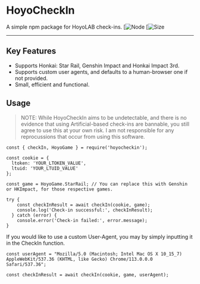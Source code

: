 # HoyoCheckIn
A simple npm package for HoyoLAB check-ins.
[![Node](https://img.shields.io/node/v-lts/hoyocheckin?style=for-the-badge)
[![Size](https://img.shields.io/bundlephobia/minzip/hoyocheckin?label=bundle%20size&style=for-the-badge)

---
## Key Features
- Supports Honkai: Star Rail, Genshin Impact and Honkai Impact 3rd.
- Supports custom user agents, and defaults to a human-browser one if not provided.
- Small, efficient and functional.

## Usage
> NOTE: While HoyoCheckIn aims to be undetectable, and there is no evidence that using Artificial-based check-ins are bannable, you still agree to use this at your own risk. I am not responsible for any reprocussions that occur from using this software.

```
const { checkIn, HoyoGame } = require('hoyocheckin');

const cookie = {
  ltoken: 'YOUR_LTOKEN_VALUE',
  ltuid: 'YOUR_LTUID_VALUE'
};

const game = HoyoGame.StarRail; // You can replace this with Genshin or HKImpact, for those respective games.

try {
    const checkInResult = await checkIn(cookie, game);
    console.log('Check-in successful:', checkInResult);
  } catch (error) {
    console.error('Check-in failed:', error.message);
}
```

If you would like to use a custom User-Agent, you may by simply inputting it in the CheckIn function.

```
const userAgent = "Mozilla/5.0 (Macintosh; Intel Mac OS X 10_15_7) AppleWebKit/537.36 (KHTML, like Gecko) Chrome/113.0.0.0 Safari/537.36";

const checkInResult = await checkIn(cookie, game, userAgent);
```







